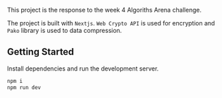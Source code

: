This project is the response to the week 4 Algoriths Arena challenge.

The project is built with `Nextjs`. `Web Crypto API` is used for encryption and `Pako` library is used to data compression.

## Getting Started

Install dependencies and run the development server.

```bash
npm i
npm run dev
```
